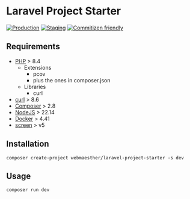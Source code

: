 # Laravel Project Starter

[![Production](https://github.com/webmaesther/laravel-project-starter/actions/workflows/production.yml/badge.svg)](https://github.com/webmaesther/laravel-project-starter/actions/workflows/production.yml)
[![Staging](https://github.com/webmaesther/laravel-project-starter/actions/workflows/staging.yml/badge.svg)](https://github.com/webmaesther/laravel-project-starter/actions/workflows/staging.yml)
[![Commitizen friendly](https://img.shields.io/badge/commitizen-friendly-brightgreen.svg)](http://commitizen.github.io/cz-cli/)


## Requirements

- [PHP](https://phpmon.app/) > 8.4
  - Extensions
    - pcov
    - plus the ones in composer.json
  - Libraries
    - curl
- [curl](https://everything.curl.dev/install/macos.html) > 8.6
- [Composer](https://getcomposer.org/download/) > 2.8
- [NodeJS](https://nodejs.org/en/download) > 22.14
- [Docker](https://www.docker.com/) > 4.41
- [screen](https://formulae.brew.sh/formula/screen) > v5

## Installation

```shell
composer create-project webmaesther/laravel-project-starter -s dev
```

## Usage

```shell
composer run dev
```

